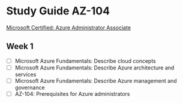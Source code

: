 # Study Guide AZ-104

[Microsoft Certified: Azure Administrator Associate](https://learn.microsoft.com/en-us/collections/p0pki4j8reg8ey?WT.mc_id=DT-MVP-5004069)

## Week 1

- [ ] Microsoft Azure Fundamentals: Describe cloud concepts
- [ ] Microsoft Azure Fundamentals: Describe Azure architecture and services
- [ ] Microsoft Azure Fundamentals: Describe Azure management and governance
- [ ] AZ-104: Prerequisites for Azure administrators
